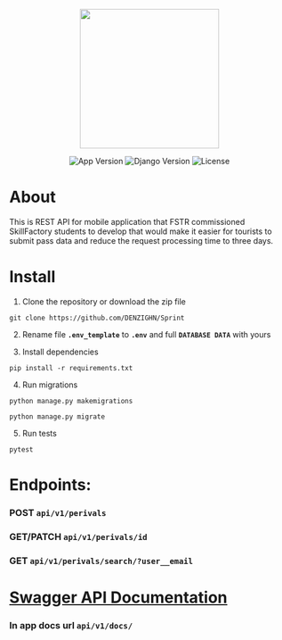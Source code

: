<p align="center">
      <img src="https://lms-cdn.skillfactory.ru/assets/courseware/v1/6ce6d0d69d2954ea1ef1511b7c4c6fca/asset-v1:SkillFactory+PDEV+2021+type@asset+block/virt_intern_start_2.1.svg" width="250">
</p>

<p align="center">
   <img src="https://img.shields.io/badge/App_Version-v1.0-w" alt="App Version">
  <img src="https://img.shields.io/badge/Django-v4.2.3-w" alt="Django Version">
   <img src="https://img.shields.io/badge/License-MIT-brightgreen" alt="License">
</p>

# About
This is REST API for mobile application that FSTR commissioned SkillFactory students to develop that would make it easier for tourists to submit pass data and reduce the request processing time to three days.

# Install

1. Clone the repository or download the zip file
```
git clone https://github.com/DENZIGHN/Sprint
```
2. Rename file **`.env_template`** to **`.env`** and full **`DATABASE DATA`**  with yours

3. Install dependencies
```
pip install -r requirements.txt
```
4. Run migrations
```
python manage.py makemigrations
```

```
python manage.py migrate
```
5. Run tests
```
pytest
```

# Endpoints:
### POST **`api/v1/perivals`**
### GET/PATCH **`api/v1/perivals/id`**
### GET **`api/v1/perivals/search/?user__email`**

# [Swagger API Documentation](https://app.swaggerhub.com/apis/NIKZIPDEV_1/RESTAPI-Docs-FSTRapp/v1)
### In app docs url **`api/v1/docs/`**

